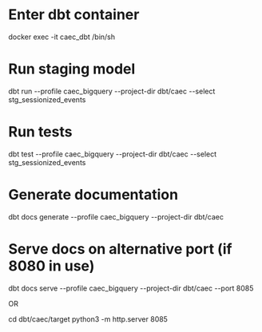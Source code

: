 # Enter dbt container
docker exec -it caec_dbt /bin/sh

# Run staging model
dbt run --profile caec_bigquery --project-dir dbt/caec --select stg_sessionized_events

# Run tests
dbt test --profile caec_bigquery --project-dir dbt/caec --select stg_sessionized_events

# Generate documentation
dbt docs generate --profile caec_bigquery --project-dir dbt/caec

# Serve docs on alternative port (if 8080 in use)
dbt docs serve --profile caec_bigquery --project-dir dbt/caec --port 8085

OR

cd dbt/caec/target 
python3 -m http.server 8085